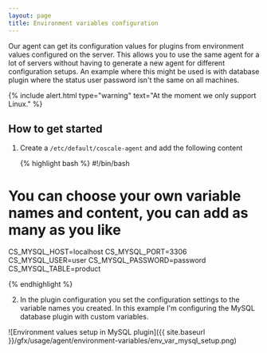 ```yaml
---
layout: page
title: Environment variables configuration
---
```


Our agent can get its configuration values for plugins from environment values configured on the server. This allows you to use the same agent for a lot of servers without having to generate a new agent for different configuration setups. An example where this might be used is with database plugin where the status user password isn't the same on all machines.

{% include alert.html type="warning" text="At the moment we only support Linux." %}

## How to get started

1. Create a `/etc/default/coscale-agent` and add the following content
    
   {% highlight bash %}
#!/bin/bash

# You can choose your own variable names and content, you can add as many as you like
CS_MYSQL_HOST=localhost
CS_MYSQL_PORT=3306
CS_MYSQL_USER=user
CS_MYSQL_PASSWORD=password
CS_MYSQL_TABLE=product

   {% endhighlight %}

2. In the plugin configuration you set the configuration settings to the variable names you created. In this example I'm configuring the MySQL database plugin with custom variables.

![Environment values setup in MySQL plugin]({{ site.baseurl }}/gfx/usage/agent/environment-variables/env_var_mysql_setup.png)
